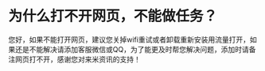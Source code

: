 # 为什么打不开网页，不能做任务？

您好，如果不能打开网页，建议您关掉wifi重试或者卸载重新安装用流量打开，如果还是不能解决请添加客服微信或QQ，为了能更及时帮您解决问题，添加时请备注网页打不开，感谢您对来米资讯的支持！
